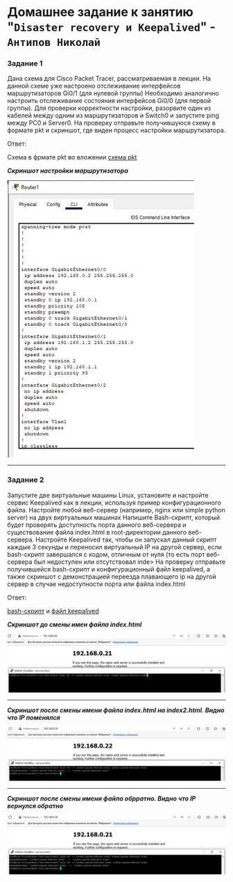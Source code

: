 # Домашнее задание к занятию "`Disaster recovery и Keepalived`" - `Антипов Николай`

### Задание 1

Дана схема для Cisco Packet Tracer, рассматриваемая в лекции.
На данной схеме уже настроено отслеживание интерфейсов маршрутизаторов Gi0/1 (для нулевой группы)
Необходимо аналогично настроить отслеживание состояния интерфейсов Gi0/0 (для первой группы).
Для проверки корректности настройки, разорвите один из кабелей между одним из маршрутизаторов и Switch0 и запустите ping между PC0 и Server0.
На проверку отправьте получившуюся схему в формате pkt и скриншот, где виден процесс настройки маршрутизатора.


Ответ:

Схема в фрмате pkt во вложении
[схема pkt](https://github.com/NikolayAntipov/Keepalived/blob/main/hsrp_advanced_AntipovNS.pkt)

***Скриншот настройки маршрутизатора***

![скриншот настройки](https://github.com/NikolayAntipov/Keepalived/blob/main/img/1.JPG)

---

### Задание 2

Запустите две виртуальные машины Linux, установите и настройте сервис Keepalived как в лекции, используя пример конфигурационного файла.
Настройте любой веб-сервер (например, nginx или simple python server) на двух виртуальных машинах
Напишите Bash-скрипт, который будет проверять доступность порта данного веб-сервера и существование файла index.html в root-директории данного веб-сервера.
Настройте Keepalived так, чтобы он запускал данный скрипт каждые 3 секунды и переносил виртуальный IP на другой сервер, если bash-скрипт завершался с кодом, отличным от нуля (то есть порт веб-сервера был недоступен или отсутствовал inde>
На проверку отправьте получившейся bash-скрипт и конфигурационный файл keepalived, а также скриншот с демонстрацией переезда плавающего ip на другой сервер в случае недоступности порта или файла index.html

Ответ:

[bash-скрипт](https://github.com/NikolayAntipov/Keepalived/blob/main/index_port_open.sh) и [файл keepalived](https://github.com/NikolayAntipov/Keepalived/blob/main/keepalived.conf)

***Скриншот до смены имен файла index.html***

 ![до смены](https://github.com/NikolayAntipov/Keepalived/blob/main/img/2_%D0%B4%D0%BE%20%D1%81%D0%BC%D0%B5%D0%BD%D1%8B%20%D0%B8%D0%BC%D0%B5%D0%BD%D0%B8%20%D1%84%D0%B0%D0%B9%D0%BB%D0%B0.JPG)

---



***Скриншот после смены имени файла index.html на index2.html. Видно что IP поменялся***

 ![после смены](https://github.com/NikolayAntipov/Keepalived/blob/main/img/2_%D0%BF%D0%BE%D1%81%D0%BB%D0%B5%20%D1%81%D0%BC%D0%B5%D0%BD%D1%8B%20%D0%B8%D0%BC%D0%B5%D0%BD%D0%B8%20%D1%84%D0%B0%D0%B9%D0%BB%D0%B0.JPG)

---



***Скриншот после смены имени файла обрратно. Видно что IP вернулся обратно***

![после смены обратно](https://github.com/NikolayAntipov/Keepalived/blob/main/img/2_%D0%BF%D0%BE%D1%81%D0%BB%D0%B5%20%D1%81%D0%BC%D0%B5%D0%BD%D1%8B%20%D0%B8%D0%BC%D0%B5%D0%BD%D0%B8%20%D0%BE%D0%B1%D1%80%D0%B0%D1%82%D0%BD%D0%BE.JPG)

